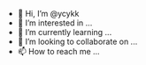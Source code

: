 - 👋 Hi, I’m @ycykk
- 👀 I’m interested in ...
- 🌱 I’m currently learning ...
- 💞️ I’m looking to collaborate on ...
- 📫 How to reach me ...

<!---
ycykk/ycykk is a ✨ special ✨ repository because its `README.md` (this file) appears on your GitHub profile.
You can click the Preview link to take a look at your changes.
--->
